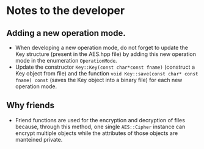 # Notes to the developer

## Adding a new operation mode.
-   When developing a new operation mode, do not forget to update the Key structure (present in the AES.hpp file) by adding this
    new operation mode in the enumeration ``OperationMode``.
-   Update the constructor ``Key::Key(const char*const fname)`` (construct a Key object from file) and the function
    ``void Key::save(const char* const fname) const`` (saves the Key object into a binary file) for each new operation mode.

## Why friends
-   Friend functions are used for the encryption and decryption of files because, through this method, one single ``AES::Cipher``
    instance can encrypt multiple objects while the attributes of those objects are manteined private.
